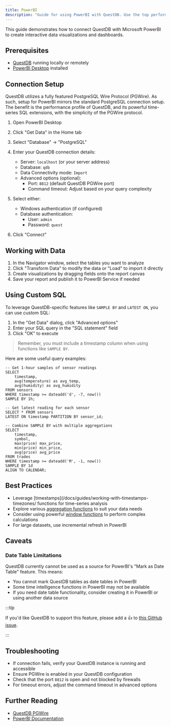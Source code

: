 ```yaml
---
title: PowerBI
description: "Guide for using PowerBI with QuestDB. Use the top performing QuestDB database to build your PowerBI dashboards."
---
```


This guide demonstrates how to connect QuestDB with Microsoft PowerBI to create
interactive data visualizations and dashboards.

## Prerequisites

- [QuestDB](/docs/quick-start) running locally or remotely
- [PowerBI Desktop](https://powerbi.microsoft.com/) installed

## Connection Setup

QuestDB utilizes a fully featured PostgreSQL Wire Protocol (PGWire). As such,
setup for PowerBI mirrors the standard PostgreSQL connection setup. The benefit
is the performance profile of QuestDB, and its powerful time-series SQL extensions,
with the simplicity of the PGWire protocol.

1. Open PowerBI Desktop
2. Click "Get Data" in the Home tab
3. Select "Database" → "PostgreSQL"
4. Enter your QuestDB connection details:
   - Server: `localhost` (or your server address)
   - Database: `qdb`
   - Data Connectivity mode: `Import`
   - Advanced options (optional):
     - Port: `8812` (default QuestDB PGWire port)
     - Command timeout: Adjust based on your query complexity

5. Select either:
   - Windows authentication (if configured)
   - Database authentication:
     - User: `admin`
     - Password: `quest`

6. Click "Connect"

## Working with Data

1. In the Navigator window, select the tables you want to analyze
2. Click "Transform Data" to modify the data or "Load" to import it directly
3. Create visualizations by dragging fields onto the report canvas
4. Save your report and publish it to PowerBI Service if needed

## Using Custom SQL

To leverage QuestDB-specific features like `SAMPLE BY` and `LATEST ON`, you can use custom SQL:

1. In the "Get Data" dialog, click "Advanced options"
2. Enter your SQL query in the "SQL statement" field
3. Click "OK" to execute

> Remember, you must include a timestamp column when using functions like `SAMPLE BY`.

Here are some useful query examples:

```questdb-sql
-- Get 1-hour samples of sensor readings
SELECT 
    timestamp,
    avg(temperature) as avg_temp,
    avg(humidity) as avg_humidity
FROM sensors
WHERE timestamp >= dateadd('d', -7, now())
SAMPLE BY 1h;

-- Get latest reading for each sensor
SELECT * FROM sensors
LATEST ON timestamp PARTITION BY sensor_id;

-- Combine SAMPLE BY with multiple aggregations
SELECT 
    timestamp,
    symbol,
    max(price) max_price,
    min(price) min_price,
    avg(price) avg_price
FROM trades
WHERE timestamp >= dateadd('M', -1, now())
SAMPLE BY 1d
ALIGN TO CALENDAR;
```

## Best Practices

- Leverage [timestamps](/docs/guides/working-with-timestamps-timezones/ functions for time-series analysis
- Explore various [aggregation functions](/docs/reference/function/aggregation/) to suit your data needs
- Consider using powerful [window functions](/docs/reference/function/window/) to perform complex calculations
- For large datasets, use incremental refresh in PowerBI

## Caveats

### Date Table Limitations

QuestDB currently cannot be used as a source for PowerBI's "Mark as Date Table" feature. This means:

- You cannot mark QuestDB tables as date tables in PowerBI
- Some time intelligence functions in PowerBI may not be available
- If you need date table functionality, consider creating it in PowerBI or using another data source

:::tip 

If you'd like QuestDB to support this feature, please add a 👍 to [this GitHub issue](https://github.com/questdb/questdb/issues/5208).

:::

## Troubleshooting

- If connection fails, verify your QuestDB instance is running and accessible
- Ensure PGWire is enabled in your QuestDB configuration
- Check that the port `8812` is open and not blocked by firewalls
- For timeout errors, adjust the command timeout in advanced options

## Further Reading

- [QuestDB PGWire](/docs/reference/api/postgres/)
- [PowerBI Documentation](https://docs.microsoft.com/en-us/power-bi/)